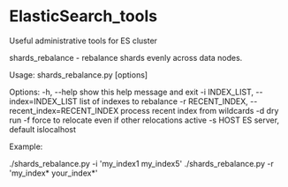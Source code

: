 # ElasticSearch_tools
Useful administrative tools for ES cluster

shards_rebalance - rebalance shards evenly across data nodes.

Usage: shards_rebalance.py [options]

Options:
  -h, --help            show this help message and exit 
  -i INDEX_LIST, --index=INDEX_LIST 
                        list of indexes to rebalance 
  -r RECENT_INDEX, --recent_index=RECENT_INDEX 
                        process recent index from wildcards 
  -d                    dry run 
  -f                    force to relocate even if other relocations active 
  -s HOST               ES server, default islocalhost 

Example:

./shards_rebalance.py -i 'my_index1 my_index5'
./shards_rebalance.py -r 'my_index* your_index*'

